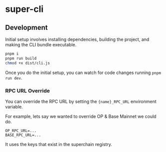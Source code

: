 # super-cli

## Development

Initial setup involves installing dependencies, building the project, and making the CLI bundle executable.
```bash
pnpm i
pnpm run build
chmod +x dist/cli.js
```

Once you do the initial setup, you can watch for code changes running `pnpm run dev`.

### RPC URL Override

You can override the RPC URL by setting the `{name}_RPC_URL` environment variable.

For example, lets say we wanted to override OP & Base Mainnet we could do.

```
OP_RPC_URL=...
BASE_RPC_URL=...
```

It uses the keys that exist in the superchain registry.